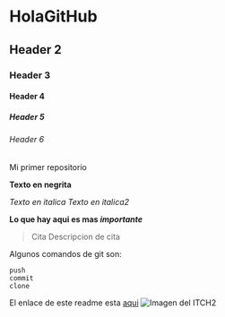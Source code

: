 # HolaGitHub
## Header 2
### Header 3
#### Header 4
##### Header 5
###### Header 6

Mi primer repositorio

**Texto en negrita**

*Texto en italica*
_Texto en italica2_ 

**Lo que hay aqui es mas _importante_**

>Cita
>Descripcion de cita

Algunos comandos de git son:
```
push
commit
clone
```

El enlace de este readme esta [aqui](https://github.com/derekleonardo/HolaGitHub/edit/main/README.md)
![Imagen del ITCH2](https://ichef.bbci.co.uk/news/800/cpsprodpb/7DD4/production/_103321223_012283123-1.jpg.webp)
